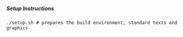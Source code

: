 ##### Setup Instructions
    ./setup.sh # prepares the build environment, standard texts and graphics
